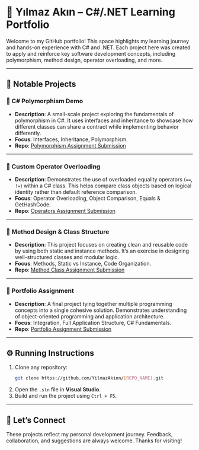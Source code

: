 
# 🚀 Yılmaz Akın – C#/.NET Learning Portfolio

Welcome to my GitHub portfolio! This space highlights my learning journey and hands-on experience with C# and .NET. Each project here was created to apply and reinforce key software development concepts, including polymorphism, method design, operator overloading, and more.

---

## 📂 Notable Projects

### 🔸 C# Polymorphism Demo
- **Description**: A small-scale project exploring the fundamentals of polymorphism in C#. It uses interfaces and inheritance to showcase how different classes can share a contract while implementing behavior differently.
- **Focus**: Interfaces, Inheritance, Polymorphism.
- **Repo**: [Polymorphism Assignment Submission](https://github.com/YilmazAkinn/Polymorphism-Assignment-Submission)

---

### 🔸 Custom Operator Overloading
- **Description**: Demonstrates the use of overloaded equality operators (`==`, `!=`) within a C# class. This helps compare class objects based on logical identity rather than default reference comparison.
- **Focus**: Operator Overloading, Object Comparison, Equals & GetHashCode.
- **Repo**: [Operators Assignment Submission](https://github.com/YilmazAkinn/Operators-Assignment-Submission)

---

### 🔸 Method Design & Class Structure
- **Description**: This project focuses on creating clean and reusable code by using both static and instance methods. It’s an exercise in designing well-structured classes and modular logic.
- **Focus**: Methods, Static vs Instance, Code Organization.
- **Repo**: [Method Class Assignment Submission](https://github.com/YilmazAkinn/Method-Class-Assignment-Submission)

---

### 🔸 Portfolio Assignment
- **Description**: A final project tying together multiple programming concepts into a single cohesive solution. Demonstrates understanding of object-oriented programming and application architecture.
- **Focus**: Integration, Full Application Structure, C# Fundamentals.
- **Repo**: [Portfolio Assignment Submission](https://github.com/YilmazAkinn/Portfolio-Assignment-Submission)

---

## ⚙️ Running Instructions

1. Clone any repository:
   ```bash
   git clone https://github.com/YilmazAkinn/[REPO_NAME].git
   ```
2. Open the `.sln` file in **Visual Studio**.
3. Build and run the project using `Ctrl + F5`.

---

## 🤝 Let’s Connect

These projects reflect my personal development journey. Feedback, collaboration, and suggestions are always welcome. Thanks for visiting!

